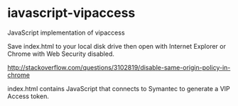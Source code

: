 # iavascript-vipaccess
JavaScript implementation of vipaccess


Save index.html to your local disk drive then open with
Internet Explorer or
Chrome with Web Security disabled.

http://stackoverflow.com/questions/3102819/disable-same-origin-policy-in-chrome


index.html contains JavaScript that connects to Symantec to generate a VIP Access token.
